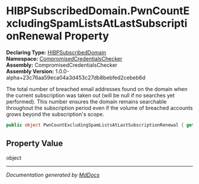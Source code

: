 ﻿<!--  
  <auto-generated>   
    The contents of this file were generated by a tool.  
    Changes to this file may be list if the file is regenerated  
  </auto-generated>   
-->

# HIBPSubscribedDomain.PwnCountExcludingSpamListsAtLastSubscriptionRenewal Property

**Declaring Type:** [HIBPSubscribedDomain](../index.md)  
**Namespace:** [CompromisedCredentialsChecker](../../index.md)  
**Assembly:** CompromisedCredentialsChecker  
**Assembly Version:** 1.0.0\-alpha+23c76aa59eca04a3d453c27db8bebfed2cebeb6d

The total number of breached email addresses found on the domain when the current subscription was taken out (will be null if no searches yet performed). This number ensures the domain remains searchable throughout the subscription period even if the volume of breached accounts grows beyond the subscription's scope.

```csharp
public object PwnCountExcludingSpamListsAtLastSubscriptionRenewal { get; set; }
```

## Property Value

object

___

*Documentation generated by [MdDocs](https://github.com/ap0llo/mddocs)*
